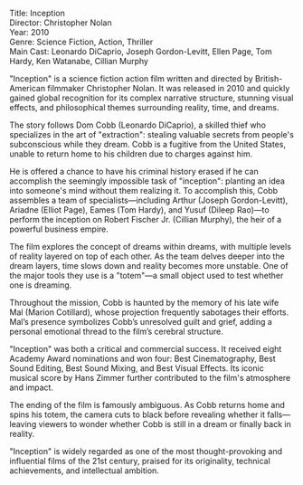 Title: Inception  
Director: Christopher Nolan  
Year: 2010  
Genre: Science Fiction, Action, Thriller  
Main Cast: Leonardo DiCaprio, Joseph Gordon-Levitt, Ellen Page, Tom Hardy, Ken Watanabe, Cillian Murphy

"Inception" is a science fiction action film written and directed by British-American filmmaker Christopher Nolan. It was released in 2010 and quickly gained global recognition for its complex narrative structure, stunning visual effects, and philosophical themes surrounding reality, time, and dreams.

The story follows Dom Cobb (Leonardo DiCaprio), a skilled thief who specializes in the art of "extraction": stealing valuable secrets from people's subconscious while they dream. Cobb is a fugitive from the United States, unable to return home to his children due to charges against him.

He is offered a chance to have his criminal history erased if he can accomplish the seemingly impossible task of "inception": planting an idea into someone's mind without them realizing it. To accomplish this, Cobb assembles a team of specialists—including Arthur (Joseph Gordon-Levitt), Ariadne (Elliot Page), Eames (Tom Hardy), and Yusuf (Dileep Rao)—to perform the inception on Robert Fischer Jr. (Cillian Murphy), the heir of a powerful business empire.

The film explores the concept of dreams within dreams, with multiple levels of reality layered on top of each other. As the team delves deeper into the dream layers, time slows down and reality becomes more unstable. One of the major tools they use is a "totem"—a small object used to test whether one is dreaming.

Throughout the mission, Cobb is haunted by the memory of his late wife Mal (Marion Cotillard), whose projection frequently sabotages their efforts. Mal’s presence symbolizes Cobb’s unresolved guilt and grief, adding a personal emotional thread to the film’s cerebral structure.

"Inception" was both a critical and commercial success. It received eight Academy Award nominations and won four: Best Cinematography, Best Sound Editing, Best Sound Mixing, and Best Visual Effects. Its iconic musical score by Hans Zimmer further contributed to the film's atmosphere and impact.

The ending of the film is famously ambiguous. As Cobb returns home and spins his totem, the camera cuts to black before revealing whether it falls—leaving viewers to wonder whether Cobb is still in a dream or finally back in reality.

"Inception" is widely regarded as one of the most thought-provoking and influential films of the 21st century, praised for its originality, technical achievements, and intellectual ambition.
